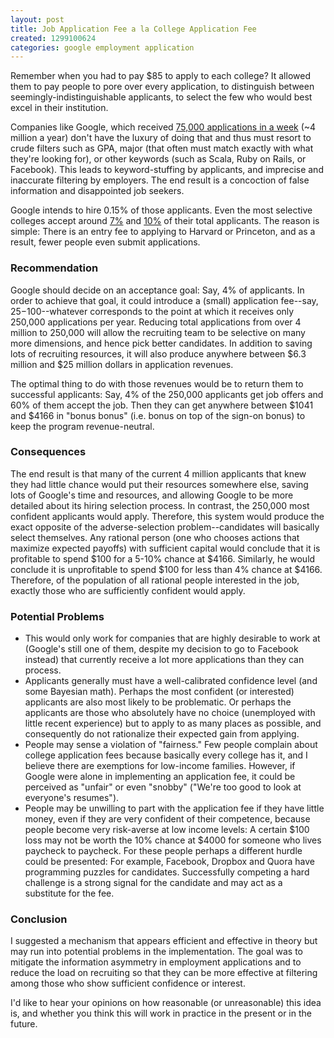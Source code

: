 ```yaml
---
layout: post
title: Job Application Fee a la College Application Fee
created: 1299100624
categories: google employment application
---
```

Remember when you had to pay $85 to apply to each college? It allowed them to pay people to pore over every application, to distinguish between seemingly-indistinguishable applicants, to select the few who would best excel in their institution.

Companies like Google, which received <a href="http://www.thestreet.com/story/10997084/1/google-gets-record-number-of-job-applications.html">75,000 applications in a week</a> (~4 million a year) don't have the luxury of doing that and thus must resort to crude filters such as GPA, major (that often must match exactly with what they're looking for), or other keywords (such as Scala, Ruby on Rails, or Facebook). This leads to keyword-stuffing by applicants, and imprecise and inaccurate filtering by employers. The end result is a concoction of false information and disappointed job seekers.

Google intends to hire 0.15% of those applicants. Even the most selective colleges accept around <a href="http://www.thecrimson.harvard.edu/article/2010/3/31/financial-aid-percent-students/">7%</a> and <a href="http://ivysuccess.com/princeton_2010.html">10%</a> of their total applicants. The reason is simple: There is an entry fee to applying to Harvard or Princeton, and as a result, fewer people even submit applications.

<h3>Recommendation</h3>

Google should decide on an acceptance goal: Say, 4% of applicants. In order to achieve that goal, it could introduce a (small) application fee--say, $25-$100--whatever corresponds to the point at which it receives only 250,000 applications per year. Reducing total applications from over 4 million to 250,000 will allow the recruiting team to be selective on many more dimensions, and hence pick better candidates. In addition to saving lots of recruiting resources, it will also produce anywhere between $6.3 million and $25 million dollars in application revenues.

The optimal thing to do with those revenues would be to return them to successful applicants: Say, 4% of the 250,000 applicants get job offers and 60% of them accept the job. Then they can get anywhere between $1041 and $4166 in "bonus bonus" (i.e. bonus on top of the sign-on bonus) to keep the program revenue-neutral.

<h3>Consequences</h3>

The end result is that many of the current 4 million applicants that knew they had little chance would put their resources somewhere else, saving lots of Google's time and resources, and allowing Google to be more detailed about its hiring selection process. In contrast, the 250,000 most confident applicants would apply. Therefore, this system would produce the exact opposite of the adverse-selection problem--candidates will basically select themselves. Any rational person (one who chooses actions that maximize expected payoffs) with sufficient capital would conclude that it is profitable to spend $100 for a 5-10% chance at $4166. Similarly, he would conclude it is unprofitable to spend $100 for less than 4% chance at $4166. Therefore, of the population of all rational people interested in the job, exactly those who are sufficiently confident would apply.

<h3>Potential Problems</h3>
<ul>
<li>This would only work for companies that are highly desirable to work at (Google's still one of them, despite my decision to go to Facebook instead) that currently receive a lot more applications than they can process.</li>
<li>Applicants generally must have a well-calibrated confidence level (and some Bayesian math). Perhaps the most confident (or interested) applicants are also most likely to be problematic. Or perhaps the applicants are those who absolutely have no choice (unemployed with little recent experience) but to apply to as many places as possible, and consequently do not rationalize their expected gain from applying.</li>
<li>People may sense a violation of "fairness." Few people complain about college application fees because basically every college has it, and I believe there are exemptions for low-income families. However, if Google were alone in implementing an application fee, it could be perceived as "unfair" or even "snobby" ("We're too good to look at everyone's resumes").</li>
<li>People may be unwilling to part with the application fee if they have little money, even if they are very confident of their competence, because people become very risk-averse at low income levels: A certain $100 loss may not be worth the 10% chance at $4000 for someone who lives paycheck to paycheck. For these people perhaps a different hurdle could be presented: For example, Facebook, Dropbox and Quora have programming puzzles for candidates. Successfully competing a hard challenge is a strong signal for the candidate and may act as a substitute for the fee.</li>
</ul>

<h3>Conclusion</h3>

I suggested a mechanism that appears efficient and effective in theory but may run into potential problems in the implementation. The goal was to mitigate the information asymmetry in employment applications and to reduce the load on recruiting so that they can be more effective at filtering among those who show sufficient confidence or interest.

I'd like to hear your opinions on how reasonable (or unreasonable) this idea is, and whether you think this will work in practice in the present or in the future.

